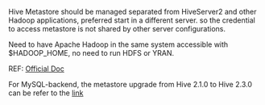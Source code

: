 Hive Metastore should be managed separated from HiveServer2 and other Hadoop applications, 
preferred start in a different server. so the credential to access metastore is not shared by 
other server configurations.

Need to have Apache Hadoop in the same system accessible with $HADOOP_HOME, no need to run HDFS or YRAN.

REF: [Official Doc](https://cwiki.apache.org/confluence/display/Hive/AdminManual+Metastore+3.0+Administration)

For MySQL-backend, the metastore upgrade from Hive 2.1.0 to Hive 2.3.0 can be refer to 
the [link](https://github.com/apache/hive/tree/master/metastore/scripts/upgrade/mysql)

